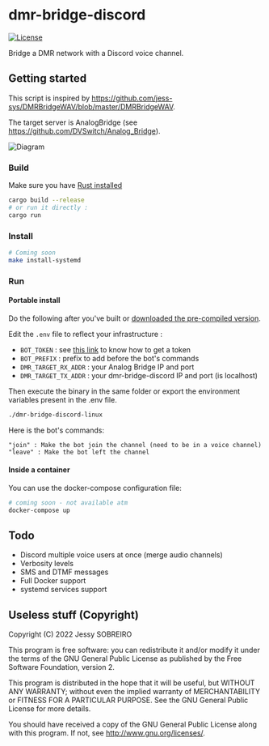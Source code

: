 # dmr-bridge-discord

[![License](https://img.shields.io/badge/License-GPLv3-blue?style=for-the-badge)](https://www.gnu.org/licenses/gpl-3.0)

Bridge a DMR network with a Discord voice channel.

## Getting started

This script is inspired by <https://github.com/jess-sys/DMRBridgeWAV/blob/master/DMRBridgeWAV>.

The target server is AnalogBridge (see <https://github.com/DVSwitch/Analog_Bridge>).

![Diagram](https://i.ibb.co/2FGzLbY/DMRBridge-Discord.png)

### Build

Make sure you have [Rust installed](https://rustup.rs/)

```bash
cargo build --release
# or run it directly :
cargo run
```

### Install

```bash
# Coming soon
make install-systemd
```

### Run

#### Portable install

Do the following after you've built or [downloaded the pre-compiled version](https://github.com/jess-sys/dmr-bridge-discord/releases).

Edit the `.env` file to reflect your infrastructure :

* `BOT_TOKEN` : see [this link](https://github.com/reactiflux/discord-irc/wiki/Creating-a-discord-bot-&-getting-a-token) to know how to get a token
* `BOT_PREFIX` : prefix to add before the bot's commands 
* `DMR_TARGET_RX_ADDR` : your Analog Bridge IP and port
* `DMR_TARGET_TX_ADDR` : your dmr-bridge-discord IP and port (is localhost)

Then execute the binary in the same folder or export the environment variables present in the .env file.

```bash
./dmr-bridge-discord-linux
```

Here is the bot's commands:
```
"join" : Make the bot join the channel (need to be in a voice channel)
"leave" : Make the bot left the channel
```

#### Inside a container

You can use the docker-compose configuration file:

```bash
# coming soon - not available atm
docker-compose up
```

## Todo

* Discord multiple voice users at once (merge audio channels)
* Verbosity levels
* SMS and DTMF messages
* Full Docker support
* systemd services support

## Useless stuff (Copyright)

Copyright (C) 2022 Jessy SOBREIRO

This program is free software: you can redistribute it and/or modify
it under the terms of the GNU General Public License as published by
the Free Software Foundation, version 2.

This program is distributed in the hope that it will be useful,
but WITHOUT ANY WARRANTY; without even the implied warranty of
MERCHANTABILITY or FITNESS FOR A PARTICULAR PURPOSE.  See the
GNU General Public License for more details.

You should have received a copy of the GNU General Public License
along with this program.  If not, see <http://www.gnu.org/licenses/>.
